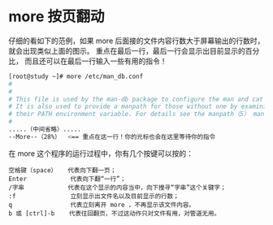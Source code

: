 # more 按页翻动
仔细的看如下的范例，如果 more 后面接的文件内容行数大于屏幕输出的行数时， 就会出现类似上面的图示。
重点在最后一行，最后一行会显示出目前显示的百分比， 而且还可以在最后一行输入一些有用的指令！

```sh
[root@study ~]# more /etc/man_db.conf
#
#
# This file is used by the man-db package to configure the man and cat paths.
# It is also used to provide a manpath for those without one by examining
# their PATH environment variable. For details see the manpath（5） man page.
#
.....（中间省略）.....
--More--（28%）  <== 重点在这一行！你的光标也会在这里等待你的指令
```

在 more 这个程序的运行过程中，你有几个按键可以按的：
```
空格键（space）   代表向下翻一页；
Enter            代表向下翻“一行”；
/字串            代表在这个显示的内容当中，向下搜寻“字串”这个关键字；
:f               立刻显示出文件名以及目前显示的行数；
q                代表立刻离开 more ，不再显示该文件内容。
b 或 [ctrl]-b    代表往回翻页，不过这动作只对文件有用，对管道无用。
```

